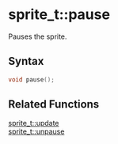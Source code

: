 # sprite_t::pause

Pauses the sprite.

## Syntax

```cpp
void pause();
```

## Related Functions

[sprite_t::update](https://github.com/RandyGaul/cute_framework/blob/master/doc/graphics/sprite/update.md)  
[sprite_t::unpause](https://github.com/RandyGaul/cute_framework/blob/master/doc/graphics/sprite/unpause.md)  
